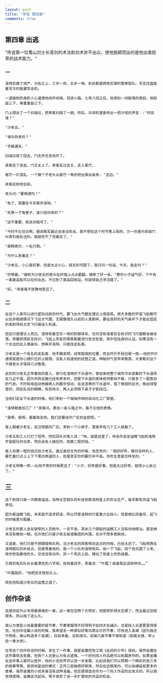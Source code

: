 ```yaml
---
layout: post
title: "学徒 第四章"
comments: true
---
```


## 第四章 出逃
"传说第一位蜀山剑士长青剑的术法和剑术并不出众，使他脱颖而出的是他出类拔萃的战术能力。"

### 一

    洛特实施了戒严，大街之上，三步一岗，五步一哨，到处都是荷枪实弹的警察部队。天空还盘旋着军方的旋翼攻击机。

    一道瘦削的身影小心谨慎地绕开岗哨，拐进小路。七弯八拐之后，他来到一间破落的房前。他轻敲三下，再重重敲三下。

    门上探出了一个扫描仪，把来客扫描了一趟。然后，对讲机里面传出一把沙哑的声音：:"你找谁？"

    "沙老五。"

    "谁叫你来的？"

    "手眼通天。"

    扫描仪收了回去，门无声无息地开了。

    来客走了进去。门又关上了。来客走过玄关，走入客厅。

    客厅一片混乱，一个矮个子老头从客厅一角的吧台探出身来: "这边。"

    来客走到吧台前。

    老头问:"要喝酒吗？"

    "免了，我要在今天离开洛特。"

    "先等一下兔崽子，谁介绍你来的？"

    "这不重要，我说对暗号了。"

    "今时不比往日啊，据说叛军最近会发动攻击。我不想在这个时节惹上政府。万一你是内务部门叫来钓鱼执法的，我就吃不了兜着走了。"

    "是韩索尔，一名行商。"

    "为什么急着走？"

    "沙老五，小心是好事，但是太过小心，就无利可图了。我只问一句话，今天，能走吗？"

    "你等着。"被称为沙老五的老头在终端上点点戳戳，摸索了好一会。"算你小子运气好，下午有一条废品船可以拉你出去，不过到了废品回收站，你就得自己寻活路了。"

    "好。"来客毫不犹豫地答应了。

### 二

    在这个人类可以进行星际远航的时代，要飞出大气圈在理论上很容易。绝大多数的宇宙飞船都可以在非极端情况下飞出大气圈，无需像很久以前的人类那样，要在良好的天气条件下才能在固定的发射场将太空飞行器送入轨道。

    但这只是理论上而已。洛特有着空天一体的防御体系，任何没有或者安全标识的飞行器都会被击落。而要获得安全标识，飞船上所有的乘客都要进行安全检查，其中包括身份认证。如果没有一个合法的出入境身份，想离开洛特，只能找走私客。

    沙老五是一个有名的走私客，他手腕高明，经常能搞到位置，而且开价手段也是一绝——他的开价通常就是你心理价位的上极限。没有人知道他的经营之道，神秘的气息带来敬畏，大家都对这个干瘪老头子保持几分敬畏。

    此刻的沙老五正带着他的客人，穿行在洛特的下水道中。曾经承担整个城市污水收集的下水道现在几近干涸，因为市政设施已经失修多时，但是下水道的臭味依然萦绕不散，只是多了一股陈旧的气息。不时有啮齿动物被两人的脚步惊动，在这漆黑的下水道中，借了微弱的反光，映出绿莹莹的、四处乱动的眼睛。有些地方，两人必须俯下身子才能经过。

    当他们走出下水道的时候，他们来到一个嗡嗡作响的自动化工厂那里。

    "洛特粮食加工厂？"来客问，裹在一身斗篷之中，看不见他的表情。

    "是啊，是啊，跟着我走吧。我们还要绕开厂区的监控呢。"

    客人跟着沙老五，走过喧嚣的厂区。来到一个小房子，里面早有几个工人候着了。

    沙老五和工人们打了招呼，然后回头对客人说："呐，就是这里了，待会你会坐运粮飞船到洛特宇宙舰队的仓库，然后会有人接应你，收第二程的钱。"

    客人将第一程的钱交给沙老五。接过身份文件的时候，他忽然问: "我好好奇，像你这样的人，要忙着打点上上下下黑白两道的人，但是其实你的要价并不高。你的生意是怎样坐的。"

    沙老五咧嘴一笑——比他不笑的时候更丑了："小子，好奇是好事，但是太过好奇，就得小心自己了。"

## 三

    这个航班只是一次粮食运送。洛特太空舰队的补给依赖洛特星上的农业生产，每天都有货运飞船来往。

    因为是运粮飞船，本来就不追求舒适，所以尽管洛特的行星重力比较小，但是相比凤凰号，起飞的时候更为粗暴。

    沙老五的客人坐在狭窄的人员舱中，一言不发。其余几个随船的运粮工人没有向他搭讪，甚至根本没有瞧他一眼。也许他们只是沙老五偷渡集团的外围，也许不想多惹麻烦。

    又或者，他们只是不想跟猎物太熟。当沙老五的顾客明白这点的时候，已经太迟了。飞船停靠在洛特舰队的补给点，但是等着他的，是一个小队的洛特宪兵。他一下飞船，四个宪兵围了上来，用步枪指着他的头。见他没有动作，另一个宪兵上前，搜出了他身上的伪装器。

    为首的宪兵队长长着漂亮的八字胡，他背着双手，笑着说：“叶霜？或者我应该称呼你……”

    "叶霜就好。"他把双手放到头上。

    现在他知道沙老五的运营之道了。

## 创作杂谈

    这是目前为止写得最艰难的一章。这一章包含两个大转折，但是转折得太生硬了。而且最近加班很多。所以拖了这么久。

    我认为类型小说最重要的是节奏，节奏掌握得不好得例子如四大名捕头，总是给人云里雾里得感觉。在创作这篇小说的时候，我希望走一种类似好莱坞商业片的节奏，尽快进入高潮（因为我还不熟练，难以构造多个高潮），目前来看，没有成功，前面几章节奏不够和谐（前面太慢，带上这一章太快）。

    在写这个创作杂谈的时候，发生了一件事，就是金庸控告江南《此间的少年》侵权。虽然金庸在这件事依法有据，但我个人还是认为有点遗憾，一个好的同人作品是可以拓展原作的。如果金庸在这件事上面可以放开，他的小说世界可以进一步发展，比如说我们可以预期一个精彩的张三丰的故事等等。我崇尚星战的模式：正传三部曲搭好框架，然后在这框架内，可以纵横延拓更多的故事。虽然金庸的小说本身没有这种准备，但还是很适合作为一个同人作品的出发点的。所以我觉得遗憾，金庸这次起诉，等于放弃了进一步扩展他的作品的机会。